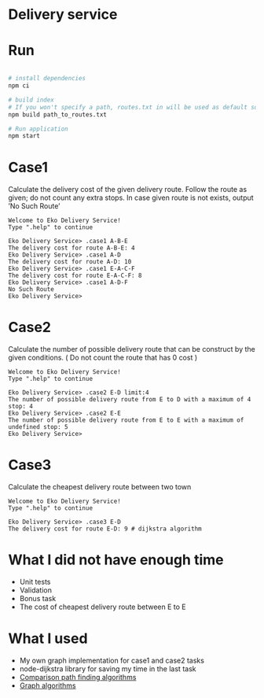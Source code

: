 # Delivery service




# Run

```bash

# install dependencies
npm ci

# build index
# If you won't specify a path, routes.txt in will be used as default source
npm build path_to_routes.txt

# Run application
npm start

```


# Case1 
Calculate the delivery cost of the given delivery route. Follow the route as given; do
not count any extra stops. In case given route is not exists, output ’No Such Route’


```
Welcome to Eko ​Delivery​ Service!
Type ".help" to continue

​Eko​ Delivery​ ​Service> .case1 A-B-E
The delivery cost for route A-B-E: 4
​Eko​ Delivery​ ​Service> .case1 A-D
The delivery cost for route A-D: 10
​Eko​ Delivery​ ​Service> .case1 E-A-C-F
The delivery cost for route E-A-C-F: 8
​Eko​ Delivery​ ​Service> .case1 A-D-F
No Such Route
​Eko​ Delivery​ ​Service> 
```

# Case2
Calculate the number of possible delivery route that can be construct by the given
conditions. ( Do not count the route that has 0 cost )

```
Welcome to Eko ​Delivery​ Service!
Type ".help" to continue

​Eko​ Delivery​ ​Service> .case2 E-D limit:4
The number of possible delivery route from E to D with a maximum of 4 stop: 4
​Eko​ Delivery​ ​Service> .case2 E-E
The number of possible delivery route from E to E with a maximum of undefined stop: 5
​Eko​ Delivery​ ​Service> 
```

# Case3
Calculate the cheapest delivery route between two town


```
Welcome to Eko ​Delivery​ Service!
Type ".help" to continue

​Eko​ Delivery​ ​Service> .case3 E-D
The delivery cost for route E-D: 9 # dijkstra algorithm
```


# What I did not have enough time

* Unit tests
* Validation
* Bonus task
* The cost of cheapest delivery route between E to E


# What I used 

* My own graph implementation for case1 and case2 tasks
* node-dijkstra library for saving my time in the last task
* [Comparison path finding algorithms](https://github.com/neo4j-contrib/neo4j-graph-algorithms#path-finding)
* [Graph algorithms](https://github.com/trekhleb/javascript-algorithms)
